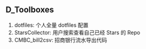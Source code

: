 D_Toolboxes
---
1. dotfiles: 个人全量 dotfiles 配置
2. StarsCollector: 用户搜索查看自己已经 Stars 的 Repo
3. CMBC_bill2csv: 招商银行流水导出代码
